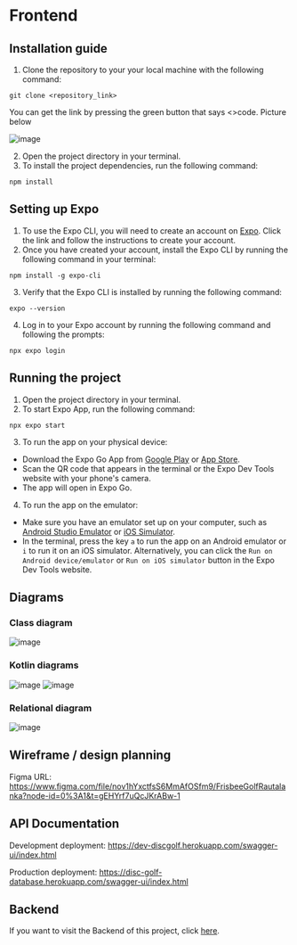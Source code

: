 # Frontend

## Installation guide

1. Clone the repository to your your local machine with the following command: 
```
git clone <repository_link>
```
You can get the link by pressing the green button that says <>code. Picture below

![image](https://user-images.githubusercontent.com/112404201/224038637-ad07c060-9ba8-4815-aaf3-fa74a5dfb639.png)

2. Open the project directory in your terminal.
3. To install the project dependencies, run the following command: 
```
npm install
```

## Setting up Expo

1. To use the Expo CLI, you will need to create an account on [Expo](https://expo.dev/signup). Click the link and follow the instructions to create your account.
2. Once you have created your account, install the Expo CLI by running the following command in your terminal:
```
npm install -g expo-cli
```
3. Verify that the Expo CLI is installed by running the following command:
```
expo --version
```
4. Log in to your Expo account by running the following command and following the prompts:
```
npx expo login
```

## Running the project

1. Open the project directory in your terminal. 
2. To start Expo App, run the following command: 
```
npx expo start
```
3. To run the app on your physical device: 
* Download the Expo Go App from [Google Play](https://play.google.com/store/apps/details?id=host.exp.exponent&hl=en&gl=US&pli=1) or [App Store](https://apps.apple.com/us/app/expo-go/id982107779).
* Scan the QR code that appears in the terminal or the Expo Dev Tools website with your phone's camera.
* The app will open in Expo Go.
4. To run the app on the emulator: 
* Make sure you have an emulator set up on your computer, such as [Android Studio Emulator](https://docs.expo.dev/workflow/android-studio-emulator/) or [iOS Simulator](https://docs.expo.dev/workflow/ios-simulator/).
* In the terminal, press the key `a` to run the app on an Android emulator or `i` to run it on an iOS simulator. Alternatively, you can click the `Run on Android device/emulator` or `Run on iOS simulator` button in the Expo Dev Tools website.


## Diagrams

### Class diagram
![image](https://user-images.githubusercontent.com/112090760/218437538-017b6d69-3f7b-4264-8bad-ba8a09f37e14.png)

### Kotlin diagrams
![image](https://user-images.githubusercontent.com/92360393/224704049-e50588db-155c-45f1-9a34-cbb41d7e8565.png)
![image](https://user-images.githubusercontent.com/92360393/224705641-c0c1ba55-f1e5-440c-84c1-03037efb1d31.png)

### Relational diagram
![image](https://user-images.githubusercontent.com/92360393/218316160-5915b9d5-ae2e-4222-8495-f212611f29d9.png)

## Wireframe / design planning
Figma URL: https://www.figma.com/file/nov1hYxctfsS6MmAfOSfm9/FrisbeeGolfRautalanka?node-id=0%3A1&t=gEHYrf7uQcJKrABw-1

## API Documentation
Development deployment: https://dev-discgolf.herokuapp.com/swagger-ui/index.html

Production deployment: https://disc-golf-database.herokuapp.com/swagger-ui/index.html

## Backend

If you want to visit the Backend of this project, click [here](https://github.com/Ohjelmistoprojekti-II-Frisbeegolf/Backend).
